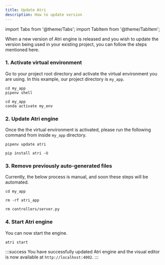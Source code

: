```yaml
---
title: Update Atri
description: How to update version
---
```

import Tabs from '@theme/Tabs';
import TabItem from '@theme/TabItem';

When a new version of Atri engine is released and you wish to update the version being used in your existing project, you can follow the steps mentioned here. 

### 1. Activate virtual environment

Go to your project root directory and activate the virtual environment you are using. In this example, our project directory is `my_app`. 

<Tabs>
<TabItem value="pipenv" label="pipenv" default>

```
cd my_app
pipenv shell
```

</TabItem>
<TabItem value="conda" label="conda">

```
cd my_app
conda activate my_env
```

</TabItem>
</Tabs>

### 2. Update Atri engine 

Once the the virtual environment is activated, please run the following command from inside `my_app` directory.

<Tabs>
<TabItem value="pipenv" label="pipenv" default>

```
pipenv update atri
```

</TabItem>
<TabItem value="conda" label="conda">

```
pip install atri -U
```

</TabItem>
</Tabs>

### 3. Remove previously auto-generated files 

Currently, the below process is manual, and soon these steps will be automated.

```shell
cd my_app

rm -rf atri_app

rm controllers/server.py
```

### 4. Start Atri engine 

You can now start the engine. 

```shell
atri start
```

:::success
You have successfully updated Atri engine and the visual editor is now available at `http://localhost:4002`.
:::